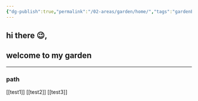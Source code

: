 ```yaml
---
{"dg-publish":true,"permalink":"/02-areas/garden/home/","tags":"gardenEntry"}
---
```


## hi there 😉,
## welcome to my garden
---

### path

[[test1]]
[[test2]]
[[test3]]